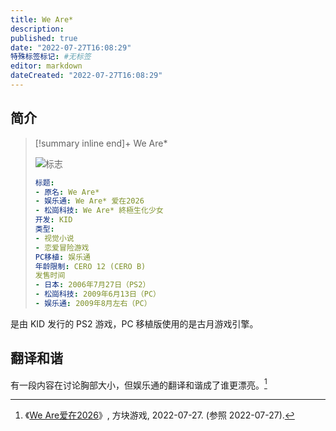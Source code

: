 ```yaml
---
title: We Are*
description:
published: true
date: "2022-07-27T16:08:29"
特殊标签标记: #无标签
editor: markdown
dateCreated: "2022-07-27T16:08:29"
---
```


## 简介

> [!summary inline end]+ We Are*
>
> ![标志](https://s3.tebi.io/ggame/game/We_Are_爱在2026/We_Are_爱在2026_logo.webp)
>
> ```yaml
> 标题:
> - 原名: We Are*
> - 娱乐通: We Are* 爱在2026
> - 松崗科技: We Are* 終極生化少女
> 开发: KID
> 类型:
> - 视觉小说
> - 恋爱冒险游戏
> PC移植: 娱乐通
> 年龄限制: CERO 12 (CERO B)
> 发售时间
> - 日本: 2006年7月27日（PS2）
> - 松崗科技: 2009年6月13日（PC）
> - 娱乐通: 2009年8月左右（PC）
> ```

是由 KID 发行的 PS2 游戏，PC 移植版使用的是古月游戏引擎。

## 翻译和谐

有一段内容在讨论胸部大小，但娱乐通的翻译和谐成了谁更漂亮。[^A5v02]

[^A5v02]: 《[We Are爱在2026](https://archive.ph/A5v02 "https://store.cubejoy.com/html/en/store/goodsdetail/detail178.html")》, 方块游戏, 2022-07-27. (参照 2022-07-27).
